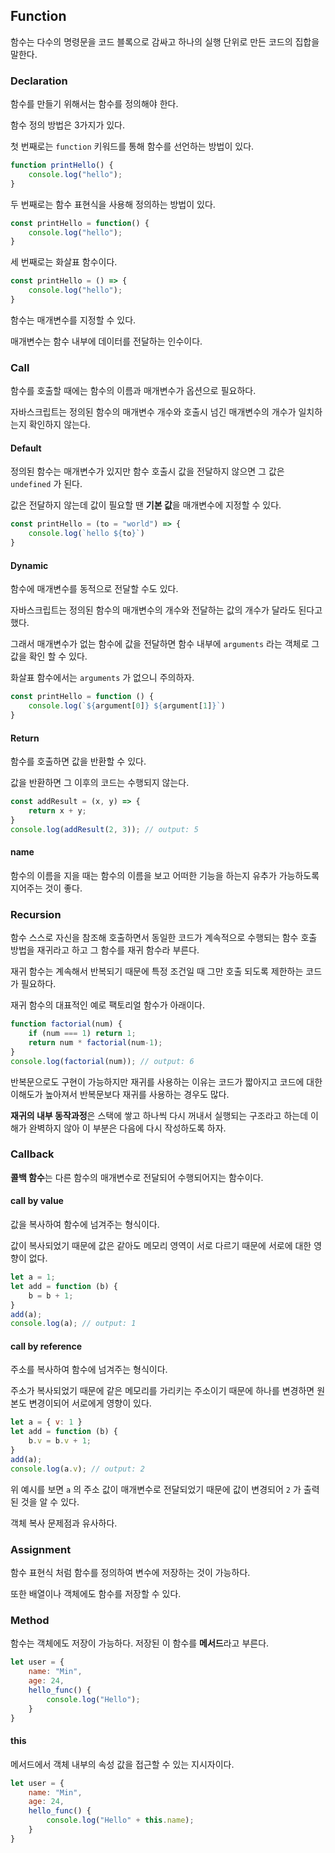 ## Function

함수는 다수의 명령문을 코드 블록으로 감싸고 하나의 실행 단위로 만든 코드의 집합을 말한다.

### Declaration

함수를 만들기 위해서는 함수를 정의해야 한다.

함수 정의 방법은 3가지가 있다.

첫 번째로는 `function` 키워드를 통해 함수를 선언하는 방법이 있다.

``` js
function printHello() {
    console.log("hello");
}
```

두 번째로는 함수 표현식을 사용해 정의하는 방법이 있다.

```js
const printHello = function() {
    console.log("hello");
}
```

세 번째로는 화살표 함수이다.

```js
const printHello = () => {
    console.log("hello");
}
```

함수는 매개변수를 지정할 수 있다.

매개변수는 함수 내부에 데이터를 전달하는 인수이다.

### Call

함수를 호출할 때에는 함수의 이름과 매개변수가 옵션으로 필요하다.

자바스크립트는 정의된 함수의 매개변수 개수와 호출시 넘긴 매개변수의 개수가 일치하는지 확인하지 않는다.

#### Default

정의된 함수는 매개변수가 있지만 함수 호출시 값을 전달하지 않으면 그 값은 `undefined` 가 된다.

값은 전달하지 않는데 값이 필요할 땐 **기본 값**을 매개변수에 지정할 수 있다.

```js
const printHello = (to = "world") => {
    console.log(`hello ${to}`)
}
```

#### Dynamic

함수에 매개변수를 동적으로 전달할 수도 있다.

자바스크립트는 정의된 함수의 매개변수의 개수와 전달하는 값의 개수가 달라도 된다고 했다.

그래서 매개변수가 없는 함수에 값을 전달하면 함수 내부에 `arguments` 라는 객체로 그 값을 확인 할 수 있다.

화살표 함수에서는 `arguments` 가 없으니 주의하자.

```js
const printHello = function () {
    console.log(`${argument[0]} ${argument[1]}`)
}
```

#### Return

함수를 호출하면 값을 반환할 수 있다.

값을 반환하면 그 이후의 코드는 수행되지 않는다.

```js
const addResult = (x, y) => {
    return x + y;
}
console.log(addResult(2, 3)); // output: 5
```

#### name

함수의 이름을 지을 때는 함수의 이름을 보고 어떠한 기능을 하는지 유추가 가능하도록 지어주는 것이 좋다.

### Recursion

함수 스스로 자신을 참조해 호출하면서 동일한 코드가 계속적으로 수행되는 함수 호출 방법을 재귀라고 하고 그 함수를 재귀 함수라 부른다.

재귀 함수는 계속해서 반복되기 때문에 특정 조건일 때 그만 호출 되도록 제한하는 코드가 필요하다.

재귀 함수의 대표적인 예로 팩토리얼 함수가 아래이다.

```js
function factorial(num) {
    if (num === 1) return 1;
    return num * factorial(num-1);
}
console.log(factorial(num)); // output: 6
```

반복문으로도 구현이 가능하지만 재귀를 사용하는 이유는 코드가 짧아지고 코드에 대한 이해도가 높아져서 반복문보다 재귀를 사용하는 경우도 많다.

**재귀의 내부 동작과정**은 스택에 쌓고 하나씩 다시 꺼내서 실행되는 구조라고 하는데 이해가 완벽하지 않아 이 부분은 다음에 다시 작성하도록 하자.

### Callback

**콜백 함수**는 다른 함수의 매개변수로 전달되어 수행되어지는 함수이다.

#### call by value

값을 복사하여 함수에 넘겨주는 형식이다.

값이 복사되었기 때문에 값은 같아도 메모리 영역이 서로 다르기 때문에 서로에 대한 영향이 없다.

```js
let a = 1;
let add = function (b) {
    b = b + 1;
}
add(a);
console.log(a); // output: 1
```

#### call by reference

주소를 복사하여 함수에 넘겨주는 형식이다.

주소가 복사되었기 때문에 같은 메모리를 가리키는 주소이기 때문에 하나를 변경하면 원본도 변경이되어 서로에게 영향이 있다.

```js
let a = { v: 1 }
let add = function (b) {
    b.v = b.v + 1;
}
add(a);
console.log(a.v); // output: 2
```

위 예시를 보면 `a` 의 주소 값이 매개변수로 전달되었기 때문에 값이 변경되어 `2` 가 출력된 것을 알 수 있다.

객체 복사 문제점과 유사하다.

### Assignment

함수 표현식 처럼 함수를 정의하여 변수에 저장하는 것이 가능하다.

또한 배열이나 객체에도 함수를 저장할 수 있다.



### Method

함수는 객체에도 저장이 가능하다. 저장된 이 함수를 **메서드**라고 부른다.

```js
let user = {
    name: "Min",
    age: 24,
    hello_func() {
        console.log("Hello");
    }
}
```

#### this

메서드에서 객체 내부의 속성 값을 접근할 수 있는 지시자이다.

```js
let user = {
    name: "Min",
    age: 24,
    hello_func() {
        console.log("Hello" + this.name);
    }
}
```


